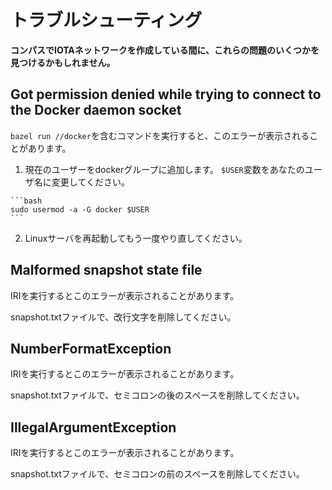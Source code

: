 # トラブルシューティング
<!-- # Troubleshooting -->

**コンパスでIOTAネットワークを作成している間に、これらの問題のいくつかを見つけるかもしれません。**
<!-- **You may find some of these issues while creating an IOTA network with Compass.** -->

## Got permission denied while trying to connect to the Docker daemon socket

`bazel run //docker`を含むコマンドを実行すると、このエラーが表示されることがあります。
<!-- You may see this error when you run any command that includes `bazel run //docker`. -->

1. 現在のユーザーをdockerグループに追加します。 `$USER`変数をあなたのユーザ名に変更してください。
  <!-- 1. Add your current user to the docker group. Change the `$USER` variable to your username. -->

    ```bash
    sudo usermod -a -G docker $USER
    ```

2. Linuxサーバを再起動してもう一度やり直してください。
  <!-- 2. Restart your Linux server and try again -->

## Malformed snapshot state file

IRIを実行するとこのエラーが表示されることがあります。
<!-- You may see this error when you run the IRI. -->

snapshot.txtファイルで、改行文字を削除してください。
<!-- In the snapshot.txt file, remove any line break characters. -->

## NumberFormatException

IRIを実行するとこのエラーが表示されることがあります。
<!-- You may see this error when you run the IRI. -->

snapshot.txtファイルで、セミコロンの後のスペースを削除してください。
<!-- In the snapshot.txt file, remove any spaces after the semicolon. -->

## IllegalArgumentException

IRIを実行するとこのエラーが表示されることがあります。
<!-- You may see this error when you run the IRI. -->

snapshot.txtファイルで、セミコロンの前のスペースを削除してください。
<!-- In the snapshot.txt file, remove any spaces before the semicolon. -->
